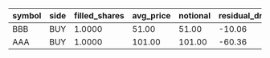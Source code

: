 | symbol | side | filled_shares | avg_price | notional | residual_drift_bps |
| --- | --- | --- | --- | --- | --- |
| BBB | BUY | 1.0000 | 51.00 | 51.00 | -10.06 |
| AAA | BUY | 1.0000 | 101.00 | 101.00 | -60.36 |
